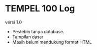 # TEMPEL 100 Log

versi 1.0
 - Pestebin tanpa database.
 - Tampilan dasar
 - Masih belum mendukung format HTML
